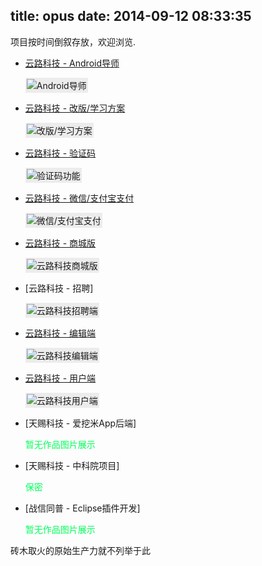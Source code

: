 title: opus
date: 2014-09-12 08:33:35
---

项目按时间倒叙存放，欢迎浏览.

- [云路科技 - Android导师](http://www.yun.lu)

	<img src="/imgs/yunlu/tutor.png" alt="Android导师" style="padding:2px;background: #ececec;"/>

- [云路科技 - 改版/学习方案](http://www.yun.lu)

	<img src="/imgs/yunlu/reversion.png" alt="改版/学习方案" style="padding:2px;background: #ececec;"/>

- [云路科技 - 验证码](http://www.yun.lu)

	<img src="/imgs/yunlu/verifycode.png" alt="验证码功能" style="padding:2px;background: #ececec;"/>

- [云路科技 - 微信/支付宝支付](http://www.yun.lu)

	<img src="/imgs/yunlu/yunlupay.png" alt="微信/支付宝支付" style="padding:2px;background: #ececec;"/>
	
- [云路科技 - 商城版](http://www.yun.lu)

    <img src="/imgs/yunlu/student-mall.png" alt="云路科技商城版" style="padding:2px;background: #ececec;"/>

- [云路科技 - 招聘]

	<img src="/imgs/yunlu/enterprise.jpg" alt="云路科技招聘端" style="padding:2px;background: #ececec;" />

- [云路科技 - 编辑端](http:///www.yun.lu/teacher)

	<img src="/imgs/yunlu/teacher.jpg" alt="云路科技编辑端" style="padding:2px;background: #ececec;"/>

- [云路科技 - 用户端](http:///www.yun.lu)

	<img src="/imgs/yunlu/student.png" alt="云路科技用户端" style="padding:2px;background: #ececec;"/>

- [天赐科技 - 爱挖米App后端]
	
	<span style="color: rgb(0, 255, 90);">暂无作品图片展示</span>
	
- [天赐科技 - 中科院项目]
	
	<span style="color: rgb(0, 255, 90);">保密</span>

- [战信同普 - Eclipse插件开发]

	<span style="color: rgb(0, 255, 90);">暂无作品图片展示</span>

砖木取火的原始生产力就不列举于此


